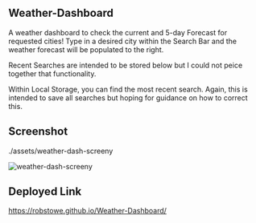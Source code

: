 ## Weather-Dashboard
A weather dashboard to check the current and 5-day Forecast for requested cities! 
Type in a desired city within the Search Bar and the weather forecast will be populated to the right. 

Recent Searches are intended to be stored below but I could not peice together that functionality. 

Within Local Storage, you can find the most recent search. Again, this is intended to save all searches but hoping for guidance on how to correct this. 

## Screenshot
./assets/weather-dash-screeny

![weather-dash-screeny](https://github.com/robstowe/Weather-Dashboard/assets/131800636/d287dabb-14ad-476e-8943-20cf4f199989)

## Deployed Link
https://robstowe.github.io/Weather-Dashboard/
